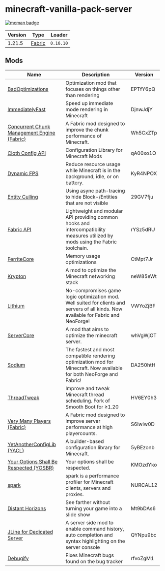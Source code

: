 # minecraft-vanilla-pack-server

[![mcman badge](https://img.shields.io/badge/uses-mcman-purple?logo=github)](https://github.com/ParadigmMC/mcman)

<!-- run 'mcman md' to update! -->

<!--start:mcman-server-->
| Version | Type                            | Loader    |
| ------- | ------------------------------- | --------- |
| 1.21.5  | [Fabric](https://fabricmc.net/) | `0.16.10` |
<!--end:mcman-server-->

## Mods

<!--start:mcman-addons-->
| Name                                                                                | Description                                                                                                                          | Version  |
| ----------------------------------------------------------------------------------- | ------------------------------------------------------------------------------------------------------------------------------------ | -------- |
| [BadOptimizations](https://modrinth.com/mod/badoptimizations)                       | Optimization mod that focuses on things other than rendering                                                                         | EPTfY6pQ |
| [ImmediatelyFast](https://modrinth.com/mod/immediatelyfast)                         | Speed up immediate mode rendering in Minecraft                                                                                       | DjnwJdjY |
| [Concurrent Chunk Management Engine (Fabric)](https://modrinth.com/mod/c2me-fabric) | A Fabric mod designed to improve the chunk performance of Minecraft.                                                                 | Wh5CxZTp |
| [Cloth Config API](https://modrinth.com/mod/cloth-config)                           | Configuration Library for Minecraft Mods                                                                                             | qA00xo1O |
| [Dynamic FPS](https://modrinth.com/mod/dynamic-fps)                                 | Reduce resource usage while Minecraft is in the background, idle, or on battery.                                                     | KyR4NPOX |
| [Entity Culling](https://modrinth.com/mod/entityculling)                            | Using async path-tracing to hide Block-/Entities that are not visible                                                                | 29GV7fju |
| [Fabric API](https://modrinth.com/mod/fabric-api)                                   | Lightweight and modular API providing common hooks and intercompatibility measures utilized by mods using the Fabric toolchain.      | rYSz5dRU |
| [FerriteCore](https://modrinth.com/mod/ferrite-core)                                | Memory usage optimizations                                                                                                           | CtMpt7Jr |
| [Krypton](https://modrinth.com/mod/krypton)                                         | A mod to optimize the Minecraft networking stack                                                                                     | neW85eWt |
| [Lithium](https://modrinth.com/mod/lithium)                                         | No-compromises game logic optimization mod. Well suited for clients and servers of all kinds. Now available for Fabric and NeoForge! | VWYoZjBF |
| [ServerCore](https://modrinth.com/mod/servercore)                                   | A mod that aims to optimize the minecraft server.                                                                                    | whVgWjOT |
| [Sodium](https://modrinth.com/mod/sodium)                                           | The fastest and most compatible rendering optimization mod for Minecraft. Now available for both NeoForge and Fabric!                | DA250htH |
| [ThreadTweak](https://modrinth.com/mod/threadtweak)                                 | Improve and tweak Minecraft thread scheduling. Fork of Smooth Boot for ≥1.20                                                         | HV6EY0h3 |
| [Very Many Players (Fabric)](https://modrinth.com/mod/vmp-fabric)                   | A Fabric mod designed to improve server performance at high playercounts.                                                            | S6IwIw0D |
| [YetAnotherConfigLib (YACL)](https://modrinth.com/mod/yacl)                         | A builder-based configuration library for Minecraft.                                                                                 | 5yBEzonb |
| [Your Options Shall Be Respected (YOSBR)](https://modrinth.com/mod/yosbr)           | Your options shall be respected.                                                                                                     | KMOzdYko |
| [spark](https://modrinth.com/mod/spark)                                             | spark is a performance profiler for Minecraft clients, servers and proxies.                                                          | NURCAL12 |
| [Distant Horizons](https://modrinth.com/mod/distanthorizons)                        | See farther without turning your game into a slide show                                                                              | Mt9bDAs6 |
| [JLine for Dedicated Server](https://modrinth.com/mod/jline4mcdsrv)                 | A server side mod to enable command history, auto completion and syntax highlighting on the server console                           | QYNpu9bc |
| [Debugify](https://modrinth.com/mod/debugify)                                       | Fixes Minecraft bugs found on the bug tracker                                                                                        | rfvoZgM1 |
<!--end:mcman-addons-->
